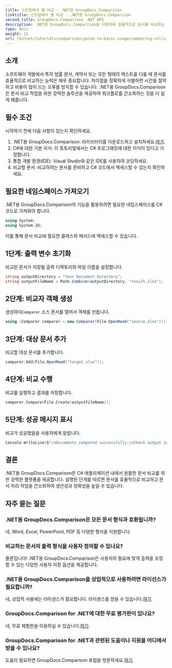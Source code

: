 ```yaml
---
title: 스트림에서 셀 비교 - .NET용 GroupDocs.Comparison
linktitle: 스트림에서 셀 비교 - .NET용 GroupDocs.Comparison
second_title: GroupDocs.Comparison .NET API
description: .NET용 GroupDocs.Comparison을 사용하여 효율적으로 문서를 비교하는 방법을 알아보세요. 이 포괄적인 가이드는 네임스페이스 가져오기, 비교 변수 초기화, 문서 비교 수행을 단계별로 안내합니다.
type: docs
weight: 11
url: /ko/net/tutorials/comparison/guide-to-basic-usage/comparing-cells-from-stream/
---
```

## 소개

소프트웨어 개발에서 특히 법률 문서, 계약서 또는 모든 형태의 텍스트를 다룰 때 문서를 효율적으로 비교하는 능력은 매우 중요합니다. 차이점을 정확하게 식별하면 시간을 절약하고 비용이 많이 드는 오류를 방지할 수 있습니다. .NET용 GroupDocs.Comparison은 문서 비교 작업을 위한 강력한 솔루션을 제공하여 워크플로를 간소화하는 것을 더 쉽게 해줍니다.

## 필수 조건

시작하기 전에 다음 사항이 있는지 확인하세요.

1.  .NET용 GroupDocs.Comparison: 라이브러리를 다운로드하고 설치하세요.[여기](https://releases.groupdocs.com/comparison/net/).
2. C#에 대한 기본 지식: 이 튜토리얼에서는 C# 프로그래밍에 대한 지식이 있다고 가정합니다.
3. 통합 개발 환경(IDE): Visual Studio와 같은 IDE를 사용하여 코딩하세요.
4. 비교할 문서: 비교하려는 문서를 준비하고 C# 코드에서 액세스할 수 있는지 확인하세요.

## 필요한 네임스페이스 가져오기

.NET용 GroupDocs.Comparison의 기능을 활용하려면 필요한 네임스페이스를 C# 코드로 가져와야 합니다.

```csharp
using System;
using System.IO;
```

이를 통해 문서 비교에 필요한 클래스와 메서드에 액세스할 수 있습니다.

## 1단계: 출력 변수 초기화

비교된 문서가 저장될 출력 디렉토리와 파일 이름을 설정합니다.

```csharp
string outputDirectory = "Your Document Directory";
string outputFileName = Path.Combine(outputDirectory, "result.xlsx");
```

## 2단계: 비교자 객체 생성

 생성하다`Comparer` 소스 문서를 열어서 객체를 만듭니다.

```csharp
using (Comparer comparer = new Comparer(File.OpenRead("source.xlsx")))
```

## 3단계: 대상 문서 추가

비교할 대상 문서를 추가합니다.

```csharp
comparer.Add(File.OpenRead("target.xlsx"));
```

## 4단계: 비교 수행

비교를 실행하고 결과를 저장합니다.

```csharp
comparer.Compare(File.Create(outputFileName));
```

## 5단계: 성공 메시지 표시

비교가 성공했음을 사용자에게 알립니다.

```csharp
Console.WriteLine($"\nDocuments compared successfully.\nCheck output in {outputDirectory}.");
```

## 결론

.NET용 GroupDocs.Comparison은 C# 애플리케이션 내에서 원활한 문서 비교를 위한 강력한 플랫폼을 제공합니다. 설명된 단계를 따르면 문서를 효율적으로 비교하고 문서 처리 작업을 간소화하여 생산성과 정확성을 높일 수 있습니다.

## 자주 묻는 질문

### .NET용 GroupDocs.Comparison은 모든 문서 형식과 호환됩니까?

네, Word, Excel, PowerPoint, PDF 등 다양한 형식을 지원합니다.

### 비교하는 문서의 출력 형식을 사용자 정의할 수 있나요?

물론입니다! .NET용 GroupDocs.Comparison은 사용자의 필요에 맞게 출력을 조정할 수 있는 다양한 사용자 지정 옵션을 제공합니다.

### .NET용 GroupDocs.Comparison을 상업적으로 사용하려면 라이선스가 필요합니까?

 네, 상업적 사용에는 라이센스가 필요합니다. 라이센스를 얻을 수 있습니다.[여기](https://purchase.groupdocs.com/buy).

### GroupDocs.Comparison for .NET에 대한 무료 평가판이 있나요?

 네, 무료 체험판을 이용하실 수 있습니다.[여기](https://releases.groupdocs.com/).

### GroupDocs.Comparison for .NET과 관련된 도움이나 지원을 어디에서 받을 수 있나요?

도움이 필요하면 GroupDocs.Comparison 포럼을 방문하세요.[여기](https://forum.groupdocs.com/c/comparison/12).